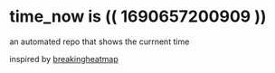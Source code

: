 # time_now is (( 1690657200909 ))

an automated repo that shows the currnent time

inspired by [breakingheatmap](https://github.com/breakingheatmap/breakingheatmap)